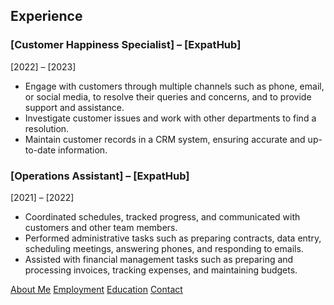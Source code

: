 ## **Experience**
### **[Customer Happiness Specialist]** – [ExpatHub]  
[2022] – [2023]  
- Engage with customers through multiple channels such as phone, email, or social media, to
resolve their queries and concerns, and to provide support and assistance.
- Investigate customer issues and work with other departments to find a resolution.  
- Maintain customer records in a CRM system, ensuring accurate and up-to-date information.

### **[Operations Assistant]** – [ExpatHub]  
[2021] – [2022]  
- Coordinated schedules, tracked progress, and communicated with customers and other team
members.  
- Performed administrative tasks such as preparing contracts, data entry, scheduling meetings,
answering phones, and responding to emails.
- Assisted with financial management tasks such as preparing and processing invoices, tracking
expenses, and maintaining budgets.

[About Me](index.markdown)
[Employment](employment.markdown)
[Education](education.markdown)
[Contact](contact.markdown)
